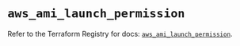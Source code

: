 # `aws_ami_launch_permission`

Refer to the Terraform Registry for docs: [`aws_ami_launch_permission`](https://registry.terraform.io/providers/hashicorp/aws/5.92.0/docs/resources/ami_launch_permission).
